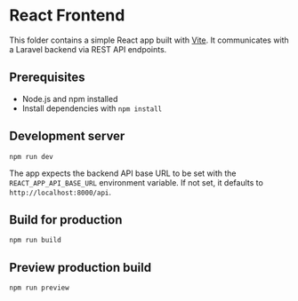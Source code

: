 # React Frontend

This folder contains a simple React app built with [Vite](https://vitejs.dev/).
It communicates with a Laravel backend via REST API endpoints.

## Prerequisites

- Node.js and npm installed
- Install dependencies with `npm install`

## Development server

```
npm run dev
```

The app expects the backend API base URL to be set with the `REACT_APP_API_BASE_URL` environment variable. If not set, it defaults to `http://localhost:8000/api`.

## Build for production

```
npm run build
```

## Preview production build

```
npm run preview
```
